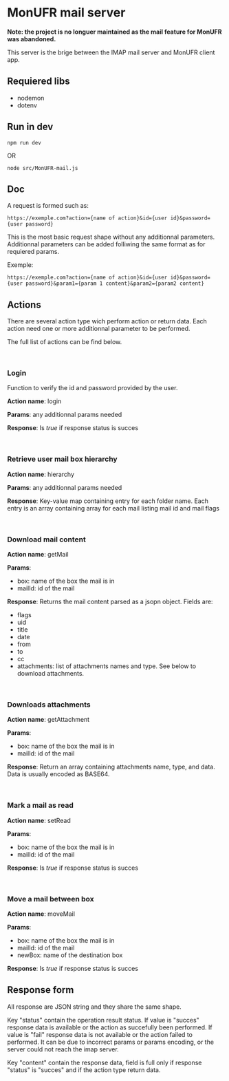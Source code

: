 # MonUFR mail server

**Note: the project is no longuer maintained as the mail feature for MonUFR was abandoned.**

This server is the brige between the IMAP mail server and MonUFR client app.

## Requiered libs
- nodemon
- dotenv

## Run in dev

```properties
npm run dev
```

OR

```properties
node src/MonUFR-mail.js
```

## Doc

A request is formed such as:

```properties
https://exemple.com?action={name of action}&id={user id}&password={user password}
```

This is the most basic request shape without any additionnal parameters. Additionnal parameters can be added folliwing the same format as for requiered params.

Exemple:

```
https://exemple.com?action={name of action}&id={user id}&password={user password}&param1={param 1 content}&param2={param2 content}
```

## Actions

There are several action type wich perform action or return data. Each action need one or more additionnal parameter to be performed.

The full list of actions can be find below.

<br />

### Login

Function to verify the id and password provided by the user.

**Action name**: login

**Params**: any additionnal params needed

**Response**: Is *true* if response status is succes

<br />

### Retrieve user mail box hierarchy

**Action name**: hierarchy

**Params**: any additionnal params needed

**Response**: Key-value map containing entry for each folder name. Each entry is an array containing array for each mail listing mail id and mail flags

<br />

### Download mail content

**Action name**: getMail

**Params**:
- box: name of the box the mail is in
- mailId: id of the mail

**Response**: Returns the mail content parsed as a jsopn object. Fields are:
- flags
- uid
- title
- date
- from
- to
- cc
- attachments: list of attachments names and type. See below to download attachments.

<br />

### Downloads attachments

**Action name**: getAttachment

**Params**:
- box: name of the box the mail is in
- mailId: id of the mail

**Response**: Return an array containing attachments name, type, and data. Data is usually encoded as BASE64.

<br />

### Mark a mail as read

**Action name**: setRead

**Params**:
- box: name of the box the mail is in
- mailId: id of the mail

**Response**: Is *true* if response status is succes

<br />

### Move a mail between box

**Action name**: moveMail

**Params**:
- box: name of the box the mail is in
- mailId: id of the mail
- newBox: name of the destination box

**Response**: Is *true* if response status is succes

## Response form

All response are JSON string and they share the same shape.

Key "status" contain the operation result status. 
If value is "succes" response data is available or the action as succefully been performed.
If value is "fail" response data is not available or the action failed to performed. It can be due to incorrect params or params encoding, or the server could not reach the imap server.

Key "content" contain the response data, field is full only if response "status" is "succes" and if the action type return data.
